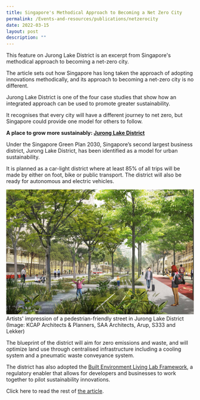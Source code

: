 ```yaml
---
title: Singapore's Methodical Approach to Becoming a Net Zero City
permalink: /Events-and-resources/publications/netzerocity
date: 2022-03-15
layout: post
description: ""
---
```

This feature on Jurong Lake District is an excerpt from Singapore's methodical approach to becoming a net-zero city. 

The article sets out how Singapore has long taken the approach of adopting innovations methodically, and its approach to becoming a net-zero city is no different. 

Jurong Lake District is one of the four case studies that show how an integrated approach can be used to promote greater sustainability. 

It recognises that every city will have a different journey to net zero, but Singapore could provide one model for others to follow. 

**A place to grow more sustainably: [Jurong Lake District](https://www.jld.gov.sg/)**

Under the Singapore Green Plan 2030, Singapore’s second largest business district, Jurong Lake District, has been identified as a model for urban sustainability. 

It is planned as a car-light district where at least 85% of all trips will be made by either on foot, bike or public transport. The district will also be ready for autonomous and electric vehicles.

![](/images/jldcarlite.jpg)
Artists' impression of a pedestrian-friendly street in Jurong Lake District (Image: KCAP Architects & Planners, SAA Architects, Arup, S333 and Lekker)

The blueprint of the district will aim for zero emissions and waste, and will optimize land use through centralised infrastructure including a cooling system and a pneumatic waste conveyance system. 

The district has also adopted the [Built Environment Living Lab Framework](https://www1.bca.gov.sg/buildsg/enabling-innovation-adoption/be-llf), a regulatory enabler that allows for developers and businesses to work together to pilot sustainability innovations.

Click here to read the rest of [the article](https://www.weforum.org/agenda/2022/03/singapore-methodical-approach-net-zero/).